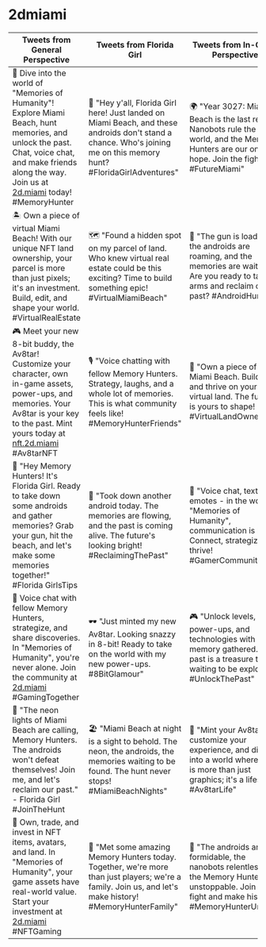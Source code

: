 # 2dmiami


| Tweets from General Perspective                                                                                   | Tweets from Florida Girl                                                                                         | Tweets from In-Game Perspective                                                                                   |
|-------------------------------------------------------------------------------------------------------------------|------------------------------------------------------------------------------------------------------------------|-------------------------------------------------------------------------------------------------------------------|
| 🚀 Dive into the world of "Memories of Humanity"! Explore Miami Beach, hunt memories, and unlock the past. Chat, voice chat, and make friends along the way. Join us at [2d.miami](https://2d.miami) today! #MemoryHunter | 🌴 "Hey y'all, Florida Girl here! Just landed on Miami Beach, and these androids don't stand a chance. Who's joining me on this memory hunt? #FloridaGirlAdventures" | 🌍 "Year 3027: Miami Beach is the last refuge. Nanobots rule the world, and the Memory Hunters are our only hope. Join the fight! #FutureMiami" |
| 🏝️ Own a piece of virtual Miami Beach! With our unique NFT land ownership, your parcel is more than just pixels; it's an investment. Build, edit, and shape your world. #VirtualRealEstate | 🗺️ "Found a hidden spot on my parcel of land. Who knew virtual real estate could be this exciting? Time to build something epic! #VirtualMiamiBeach" | 🔫 "The gun is loaded, the androids are roaming, and the memories are waiting. Are you ready to take up arms and reclaim our past? #AndroidHunt" |
| 🎮 Meet your new 8-bit buddy, the Av8tar! Customize your character, own in-game assets, power-ups, and memories. Your Av8tar is your key to the past. Mint yours today at [nft.2d.miami](https://nft.2d.miami) #Av8tarNFT | 🎙️ "Voice chatting with fellow Memory Hunters. Strategy, laughs, and a whole lot of memories. This is what community feels like! #MemoryHunterFriends" | 🏡 "Own a piece of Miami Beach. Build, edit, and thrive on your virtual land. The future is yours to shape! #VirtualLandOwnership" |
| 🤖 "Hey Memory Hunters! It's Florida Girl. Ready to take down some androids and gather memories? Grab your gun, hit the beach, and let's make some memories together!" #Florida GirlsTips | 👾 "Took down another android today. The memories are flowing, and the past is coming alive. The future's looking bright! #ReclaimingThePast" | 🎤 "Voice chat, text chat, emotes - in the world of "Memories of Humanity", communication is key. Connect, strategize, and thrive! #GamerCommunity" |
| 🎤 Voice chat with fellow Memory Hunters, strategize, and share discoveries. In "Memories of Humanity", you're never alone. Join the community at [2d.miami](https://2d.miami) #GamingTogether | 🕶️ "Just minted my new Av8tar. Looking snazzy in 8-bit! Ready to take on the world with my new power-ups. #8BitGlamour" | 🎮 "Unlock levels, power-ups, and technologies with each memory gathered. The past is a treasure trove waiting to be explored! #UnlockThePast" |
| 🌆 "The neon lights of Miami Beach are calling, Memory Hunters. The androids won't defeat themselves! Join me, and let's reclaim our past." - Florida Girl #JoinTheHunt | 🏖️ "Miami Beach at night is a sight to behold. The neon, the androids, the memories waiting to be found. The hunt never stops! #MiamiBeachNights" | 👾 "Mint your Av8tar, customize your experience, and dive into a world where 8-bit is more than just graphics; it's a lifestyle! #Av8tarLife" |
| 💼 Own, trade, and invest in NFT items, avatars, and land. In "Memories of Humanity", your game assets have real-world value. Start your investment at [2d.miami](https://2d.miami) #NFTGaming | 🤝 "Met some amazing Memory Hunters today. Together, we're more than just players; we're a family. Join us, and let's make history! #MemoryHunterFamily" | 🤖 "The androids are formidable, the nanobots relentless, but the Memory Hunters are unstoppable. Join the fight and make history! #MemoryHunterUnite" |
